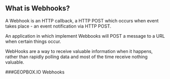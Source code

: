 What is Webhooks?
------------------

A Webhook is an HTTP callback, a HTTP POST which occurs when event takes place - an event notification via HTTP POST.
 
An application in which implement Webbooks will POST a message to a URL when certain things occur. 

WebHooks are a way to receive valuable information when it happens, rather than rapidly polling data and most of the time receive nothing valuable.

###GEOPBOX.IO Webhooks


